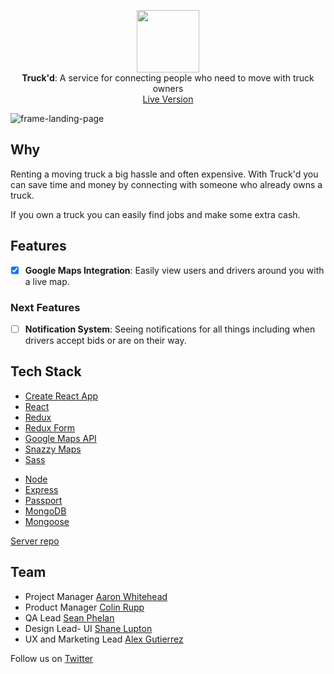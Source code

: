 <p align="center">
  <img src="https://user-images.githubusercontent.com/34469795/50239083-65c9d700-037e-11e9-9fbc-5fef01bf680e.png" height="100" /><br/>
  <span><b>Truck'd</b>: <span>A service for connecting people who need to move with truck owners</span><br/>
  <a href="https://mountain-men-truckd.herokuapp.com/" target="_blank">Live Version</a>
</p>

![frame-landing-page](https://user-images.githubusercontent.com/34469795/50305269-8746c380-044f-11e9-9d68-6401cc754246.png)

## Why

Renting a moving truck a big hassle and often expensive. With Truck'd you can save time and money by connecting with someone who already owns a truck.

If you own a truck you can easily find jobs and make some extra cash.

## Features

- [x] **Google Maps Integration**: Easily view users and drivers around you with a live map.

### Next Features

- [ ] **Notification System**: Seeing notifications for all things including when drivers accept bids or are on their way.

## Tech Stack

- [Create React App](https://github.com/facebook/create-react-app)
- [React](https://github.com/facebook/react)
- [Redux](https://github.com/reduxjs/react-redux)
- [Redux Form](https://github.com/erikras/redux-form)
- [Google Maps API](https://developers.google.com/maps/documentation/)
- [Snazzy Maps](https://snazzymaps.com/)
- [Sass](https://sass-lang.com/)

* [Node](https://github.com/nodejs/node)
* [Express](https://github.com/expressjs/express)
* [Passport](http://www.passportjs.org/)
* [MongoDB](https://github.com/mongodb/mongo)
* [Mongoose](https://github.com/Automattic/mongoose)

[Server repo](https://github.com/thinkful-ei24/mountain-men-server)

## Team

- Project Manager [Aaron Whitehead](https://github.com/WhiteheadAaron)
- Product Manager [Colin Rupp](https://github.com/rupp-colin)
- QA Lead [Sean Phelan](https://github.com/phelan97)
- Design Lead- UI [Shane Lupton](https://github.com/slupton89)
- UX and Marketing Lead [Alex Gutierrez](https://github.com/alexgutes)

Follow us on [Twitter](https://twitter.com/getTruckd)
